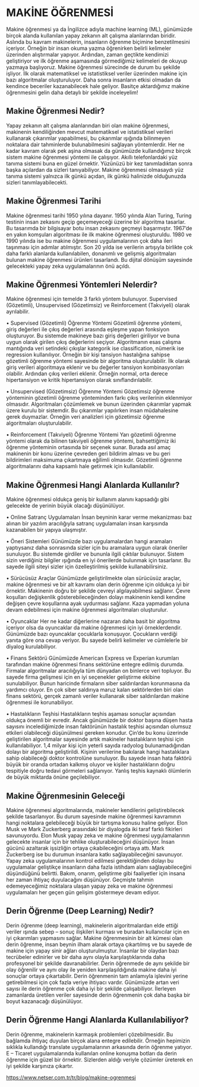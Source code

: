 # MAKİNE ÖĞRENMESİ

Makine öğrenmesi ya da İngilizce adıyla machine learning (ML), günümüzde birçok alanda kullanılan yapay zekanın alt çalışma alanlarından biridir. Aslında bu kavram makinelerin, insanların öğrenme biçimine benzetilmesini içeriyor. Örneğin bir insan okuma yazma öğrenirken belirli kelimeler üzerinden alıştırmalar yapıyor. Ardından, zaman geçtikte kendimizi geliştiriyor ve ilk öğrenme aşamasında görmediğimiz kelimeleri de okuyup yazmaya başlıyoruz. Makine öğrenmesi sürecinde de durum bu şekilde işliyor. İlk olarak matematiksel ve istatistiksel veriler üzerinden makine için bazı algoritmalar oluşturuluyor. Daha sonra insanların etkisi olmadan da kendince beceriler kazanabilecek hale geliyor. Basitçe aktardığımız makine öğrenmesini gelin daha detaylı bir şekilde inceleyelim!

## Makine Öğrenmesi Nedir?

Yapay zekanın alt çalışma alanlarından biri olan makine öğrenmesi, makinenin kendiliğinden mevcut matematiksel ve istatistiksel verileri kullanarak çıkarımlar yapabilmesi, bu çıkarımlar ışığında bilinmeyen noktalara dair tahminlerde bulunabilmesini sağlayan yöntemlerdir. Her ne kadar kavram olarak pek aşina olmasak da günümüzde kullandığımız birçok sistem makine öğrenmesi yöntemi ile çalışıyor. Akıllı telefonlardaki yüz tanıma sistemi buna en güzel örnektir. Yüzünüzü bir kez tanımladıktan sonra başka açılardan da sizleri tanıyabiliyor. Makine öğrenmesi olmasaydı yüz tanıma sistemi yalnızca ilk günkü açıdan, ilk günkü halinizde olduğunuzda sizleri tanımlayabilecekti.   

## Makine Öğrenmesi Tarihi

Makine öğrenmesi tarihi 1950 yılına dayanır. 1950 yılında Alan Turing, Turing testinin insan zekasını geçip geçemeyeceği üzerine bir algoritma tasarlar. Bu tasarımda bir bilgisayar botu insan zekasını geçmeyi başarmıştır. 1967’de en yakın komşuları algoritması ile ilk makine öğrenmesi oluşturuldu. 1980 ve 1990 yılında ise bu makine öğrenmesi uygulamalarının çok daha ileri taşınması için adımlar atılmıştır. Son 20 yılda ise verilerin artışıyla birlikte çok daha farklı alanlarda kullanılabilen, donanımlı ve gelişmiş algoritmaları bulunan makine öğrenmesi ürünleri tasarlandı. Bu dijital dönüşüm sayesinde gelecekteki yapay zeka uygulamalarının önü açıldı.

## Makine Öğrenmesi Yöntemleri Nelerdir?

Makine öğrenmesi için temelde 3 farklı yöntem bulunuyor. Supervised (Gözetimli), Unsupervised (Gözetimsiz) ve Reinforcement (Takviyeli) olarak ayrılabilir.  

• Supervised (Gözetimli) Öğrenme Yöntemi  Gözetimli öğrenme yöntemi, giriş değerleri ile çıkış değerleri arasında eşleşme yapan fonksiyon oluşturuyor. Bu sistemde makineye bazı giriş değerleri giriliyor ve buna uygun olarak girilen çıkış değerlerini seçiyor. Algoritmanın esas çalışma mantığında veri setindeki çıkışlar kategorik ise classification, nümerik ise regression kullanılıyor. Örneğin bir kişi tansiyon hastalığına sahipse gözetimli öğrenme yöntemi sayesinde bir algoritma oluşturulabilir. İlk olarak giriş verileri algoritmaya eklenir ve bu değerler tansiyon kombinasyonları olabilir. Ardından çıkış verileri eklenir. Örneğin normal, orta derece hipertansiyon ve kritik hipertansiyon olarak sınıflandırılabilir. 

• Unsupervised (Gözetimsiz) Öğrenme Yöntemi  Gözetimsiz öğrenme yönteminin gözetimli öğrenme yönteminden farkı çıkış verilerinin eklenmiyor olmasıdır. Algoritmaları çözümlemek ve bunun üzerinden çıkarımlar yapmak üzere kurulu bir sistemdir. Bu çıkarımlar yapılırken insan müdahalesine gerek duymazlar. Örneğin veri analizleri için gözetimsiz öğrenme algoritmaları oluşturulabilir.  

• Reinforcement (Takviyeli) Öğrenme Yöntemi  Yarı gözetimli öğrenme yöntemi olarak da bilinen takviyeli öğrenme yöntemi, bahsettiğimiz iki öğrenme yönteminin ortasında bir seçenek sunar. Burada asıl amaç makinenin bir konu üzerine çevreden geri bildirim alması ve bu geri bildirimleri maksimuma çıkartmaya eğilimli olmasıdır. Gözetimli öğrenme algoritmalarını daha kapsamlı hale getirmek için kullanılabilir.   

## Makine Öğrenmesi Hangi Alanlarda Kullanılır?   

Makine öğrenmesi oldukça geniş bir kullanım alanını kapsadığı gibi gelecekte de yerinin büyük olacağı düşünülüyor.  

• Online Satranç Uygulamaları  İnsan beyninin karar verme mekanizması baz alınan bir yazılım aracılığıyla satranç uygulamaları insan karşısında kazanabilen bir yapıya ulaşmıştır.  

• Öneri Sistemleri  Günümüzde bazı uygulamalardan hangi aramaları yaptıysanız daha sonrasında sizler için bu aramalara uygun olarak öneriler sunuluyor. Bu sistemde girdiler ve bununla ilgili çıktılar bulunuyor. Sistem sizin verdiğiniz bilgiler ışığında en iyi önerilerde bulunmak için tasarlanır. Bu sayede ilgili siteyi sizler için özelleştirilmiş şekilde kullanabilirsiniz.  

• Sürücüsüz Araçlar  Günümüzde geliştirilmekte olan sürücüsüz araçlar, makine öğrenmesi ve bir alt kavramı olan derin öğrenme için oldukça iyi bir örnektir. Makinenin doğru bir şekilde çevreyi algılayabilmesi sağlanır. Çevre koşulları değişkenlik gösterebileceğinden dolayı makinenin kendi kendine değişen çevre koşullarına ayak uydurması sağlanır. Kaza yapmadan yoluna devam edebilmesi için makine öğrenmesi algoritmaları oluşturulur.  

• Oyuncaklar  Her ne kadar diğerlerine nazaran daha basit bir algoritma içeriyor olsa da oyuncaklar da makine öğrenmesi için iyi örneklerdendir. Günümüzde bazı oyuncaklar çocuklarla konuşuyor. Çocukların verdiği yanıta göre ona cevap veriyor. Bu sayede belirli kelimeler ve cümlelerle bir diyalog kurulabiliyor.  

• Finans Sektörü  Günümüzde American Express ve Experian kurumları tarafından makine öğrenmesi finans sektörüne entegre edilmiş durumda. Firmalar algoritmalar aracılığıyla tüm dünyadan on binlerce veri topluyor. Bu sayede firma gelişmesi için en iyi seçenekler geliştirme ekibine sunulabiliyor. Bunun haricinde firmaların siber saldırılardan korunmasına da yardımcı oluyor. En çok siber saldırıya maruz kalan sektörlerden biri olan finans sektörü, gerçek zamanlı veriler kullanarak siber saldırılardan makine öğrenmesi ile korunabiliyor.  

• Hastalıkların Teşhisi  Hastalıkların teşhis aşaması sonuçlar açısından oldukça önemli bir evredir. Ancak günümüzde bir doktor başına düşen hasta sayısını incelediğimizde insan faktörünün hastalık teşhisi açısından olumsuz etkileri olabileceği düşünülmesi gereken konudur. Çin’de bu konu üzerinde geliştirilen algoritmalar sayesinde artık makineler hastalıkların teşhisi için kullanılabiliyor. 1,4 milyar kişi için yeterli sayıda radyolog bulunamadığından dolayı bir algoritma geliştirildi. Kişinin verilerine bakılarak hangi hastalıklara sahip olabileceği doktor kontrolüne sunuluyor. Bu sayede insan hata faktörü büyük bir oranda ortadan kalkmış oluyor ve kişiler hastalıkların doğru tespitiyle doğru tedavi görmeleri sağlanıyor. Yanlış teşhis kaynaklı ölümlerin de büyük miktarda önüne geçilebiliyor.

## Makine Öğrenmesinin Geleceği

Makine öğrenmesi algoritmalarında, makineler kendilerini geliştirebilecek şekilde tasarlanıyor. Bu durum sayesinde makine öğrenmesi kavramının hangi noktalara gelebileceği büyük bir tartışma konusu haline geliyor. Elon Musk ve Mark Zuckerberg arasındaki bir diyalogda iki taraf farklı fikirleri savunuyordu. Elon Musk yapay zeka ve makine öğrenmesi uygulamalarının gelecekte insanlar için bir tehlike oluşturabileceğini düşünüyor. İnsan gücünü azaltarak işsizliğin ortaya çıkabileceğini ortaya attı. Mark Zuckerberg ise bu durumun insanlara katkı sağlayabileceğini savunuyor. Yapay zeka uygulamalarının kontrol edilmesi gerektiğinden dolayı bu uygulamalar geliştikçe insanların daha fazla istihdam alanı sağlayabileceğini düşündüğünü belirtti. Bakım, onarım, geliştirme gibi faaliyetler için insana her zaman ihtiyaç duyulacağını düşünüyor. Geçmişte tahmin edemeyeceğimiz noktalara ulaşan yapay zeka ve makine öğrenmesi uygulamaları her geçen gün gelişim göstermeye devam ediyor.   

## Derin Öğrenme (Deep Learning) Nedir?   

Derin öğrenme (deep learning), makinelerin algoritmalardan elde ettiği veriler ışında sebep – sonuç ilişkileri kurması ve buradan kullanıcılar için en iyi çıkarımları yapmasını sağlar. Makine öğrenmesinin bir alt kümesi olan derin öğrenme, insan beynin ilham alarak ortaya çıkartılmış ve bu sayede de makine için yapay sinir ağları oluşturulmuştur. İnsanlar bir olaydan bazı tecrübeler edinirler ve bir daha aynı olayla karşılaştıklarında daha profesyonel bir şekilde davranabilirler. Derin öğrenmede de aynı şekilde bir olay öğrenilir ve aynı olay ile yeniden karşılaşıldığında makine daha iyi sonuçlar ortaya çıkartabilir. Derin öğrenmenin tam anlamıyla işlevini yerine getirebilmesi için çok fazla veriye ihtiyacı vardır. Günümüzde artan veri sayısı ile derin öğrenme çok daha iyi bir şekilde çalışabiliyor. İlerleyen zamanlarda üretilen veriler sayesinde derin öğrenmenin çok daha başka bir boyut kazanacağı düşünülüyor.   

## Derin Öğrenme Hangi Alanlarda Kullanılabiliyor?   

Derin öğrenme, makinelerin karmaşık problemleri çözebilmesidir. Bu bağlamda ihtiyaç duyulan birçok alana entegre edilebilir. Örneğin hepimizin sıklıkla kullandığı translate uygulamalarının arkasında derin öğrenme yatıyor. E – Ticaret uygulamalarında kullanılan online konuşma botları da derin öğrenme için güzel bir örnektir. Sizlerden aldığı veriyle çözümler üreterek en iyi şekilde karşınıza çıkartır.

https://www.netser.com.tr/tr/blog/makine-ogrenmesi

